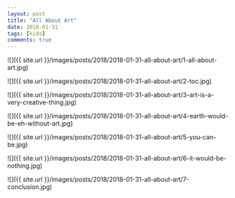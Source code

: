 ```yaml
---
layout: post
title: "All About Art"
date: 2018-01-31
tags: [kids]
comments: true
---
```

![]({{ site.url }}/images/posts/2018/2018-01-31-all-about-art/1-all-about-art.jpg)

![]({{ site.url }}/images/posts/2018/2018-01-31-all-about-art/2-toc.jpg)

![]({{ site.url }}/images/posts/2018/2018-01-31-all-about-art/3-art-is-a-very-creative-thing.jpg)

![]({{ site.url }}/images/posts/2018/2018-01-31-all-about-art/4-earth-would-be-eh-without-art.jpg)

![]({{ site.url }}/images/posts/2018/2018-01-31-all-about-art/5-you-can-be.jpg)

![]({{ site.url }}/images/posts/2018/2018-01-31-all-about-art/6-it-would-be-nothing.jpg)

![]({{ site.url }}/images/posts/2018/2018-01-31-all-about-art/7-conclusion.jpg)
